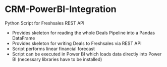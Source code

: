 # CRM-PowerBI-Integration
Python Script for Freshsales REST API

- Provides skeleton for reading the whole Deals Pipeline into a Pandas DataFrame
- Provides skeleton for writing Deals to Freshsales via REST API
- Script performs linear financial forecast
- Script can be executed in Power BI which loads data directly into Power BI (necessary libraries have to be installed)

